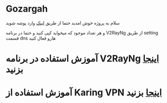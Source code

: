 # Gozargah


سلام به پروژه خوش امدید حتما از طریق [لینک](https://github.com/valid7996/Gozargah/blob/main/Gozargah_Sub) وارد پوشه شوید

و هر تعداد موجود که میخواید کپی کنید و حتما در برنامه V2RayNg از طریق setting  قسمت dns هارو فعال کنید 

# آموزش استفاده در برنامه V2RayNg [اینجا](https://example.com) بزنید 

# آموزش استفاده از Karing VPN [اینجا](https://example.com) بزنید 

